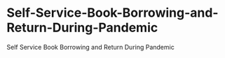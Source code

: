 # Self-Service-Book-Borrowing-and-Return-During-Pandemic
Self Service Book Borrowing and Return During Pandemic
